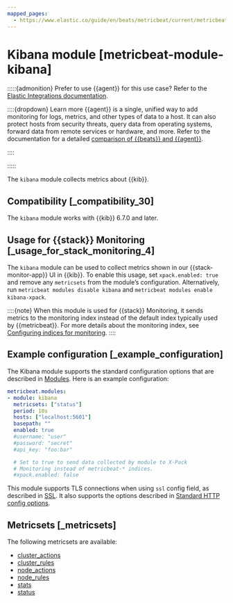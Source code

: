 ```yaml
---
mapped_pages:
  - https://www.elastic.co/guide/en/beats/metricbeat/current/metricbeat-module-kibana.html
---
```


# Kibana module [metricbeat-module-kibana]

:::::{admonition} Prefer to use {{agent}} for this use case?
Refer to the [Elastic Integrations documentation](integration-docs://reference/kibana/index.md).

::::{dropdown} Learn more
{{agent}} is a single, unified way to add monitoring for logs, metrics, and other types of data to a host. It can also protect hosts from security threats, query data from operating systems, forward data from remote services or hardware, and more. Refer to the documentation for a detailed [comparison of {{beats}} and {{agent}}](docs-content://reference/fleet/index.md).

::::


:::::


The `kibana` module collects metrics about {{kib}}.


## Compatibility [_compatibility_30]

The `kibana` module works with {{kib}} 6.7.0 and later.


## Usage for {{stack}} Monitoring [_usage_for_stack_monitoring_4]

The `kibana` module can be used to collect metrics shown in our {{stack-monitor-app}} UI in {{kib}}. To enable this usage, set `xpack.enabled: true` and remove any `metricsets` from the module’s configuration. Alternatively, run `metricbeat modules disable kibana` and `metricbeat modules enable kibana-xpack`.

::::{note}
When this module is used for {{stack}} Monitoring, it sends metrics to the monitoring index instead of the default index typically used by {{metricbeat}}. For more details about the monitoring index, see [Configuring indices for monitoring](docs-content://deploy-manage/monitor/monitoring-data/configuring-data-streamsindices-for-monitoring.md).
::::


## Example configuration [_example_configuration]

The Kibana module supports the standard configuration options that are described in [Modules](/reference/metricbeat/configuration-metricbeat.md). Here is an example configuration:

```yaml
metricbeat.modules:
- module: kibana
  metricsets: ["status"]
  period: 10s
  hosts: ["localhost:5601"]
  basepath: ""
  enabled: true
  #username: "user"
  #password: "secret"
  #api_key: "foo:bar"

  # Set to true to send data collected by module to X-Pack
  # Monitoring instead of metricbeat-* indices.
  #xpack.enabled: false
```

This module supports TLS connections when using `ssl` config field, as described in [SSL](/reference/metricbeat/configuration-ssl.md). It also supports the options described in [Standard HTTP config options](/reference/metricbeat/configuration-metricbeat.md#module-http-config-options).


## Metricsets [_metricsets]

The following metricsets are available:

* [cluster_actions](/reference/metricbeat/metricbeat-metricset-kibana-cluster_actions.md)
* [cluster_rules](/reference/metricbeat/metricbeat-metricset-kibana-cluster_rules.md)
* [node_actions](/reference/metricbeat/metricbeat-metricset-kibana-node_actions.md)
* [node_rules](/reference/metricbeat/metricbeat-metricset-kibana-node_rules.md)
* [stats](/reference/metricbeat/metricbeat-metricset-kibana-stats.md)
* [status](/reference/metricbeat/metricbeat-metricset-kibana-status.md)
